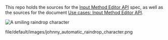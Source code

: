 This repo holds the sources for the [Input Method Editor API][1] spec, as well
as the sources for the document [Use cases: Input Method Editor API][2].

   [1]: http://dvcs.w3.org/hg/ime-api/raw-file/default/Overview.html

   [2]: http://dvcs.w3.org/hg/ime-api/raw-file/default/use-cases/Overview.html

![A smiling raindrop character][3]

   [3]: http://dvcs.w3.org/hg/ime-api/raw-
file/default/images/johnny_automatic_raindrop_character.png

